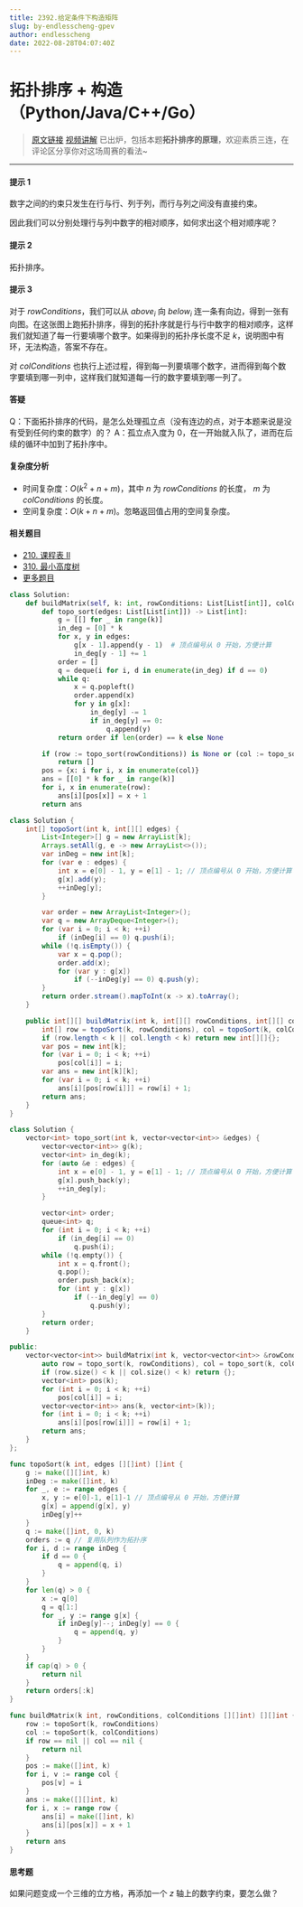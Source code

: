 ```yaml
---
title: 2392.给定条件下构造矩阵
slug: by-endlesscheng-gpev
author: endlesscheng
date: 2022-08-28T04:07:40Z
---
```

# 拓扑排序 + 构造（Python/Java/C++/Go）
 
> [原文链接](https://leetcode.cn/problems/build-a-matrix-with-conditions/solution/by-endlesscheng-gpev)
[视频讲解](https://www.bilibili.com/video/BV1mG411V7fj) 已出炉，包括本题**拓扑排序的原理**，欢迎素质三连，在评论区分享你对这场周赛的看法~

---

#### 提示 1

数字之间的约束只发生在行与行、列于列，而行与列之间没有直接约束。

因此我们可以分别处理行与列中数字的相对顺序，如何求出这个相对顺序呢？

#### 提示 2

拓扑排序。

#### 提示 3

对于 $\textit{rowConditions}$，我们可以从 $\textit{above}_i$ 向 $\textit{below}_i$ 连一条有向边，得到一张有向图。在这张图上跑拓扑排序，得到的拓扑序就是行与行中数字的相对顺序，这样我们就知道了每一行要填哪个数字。如果得到的拓扑序长度不足 $k$，说明图中有环，无法构造，答案不存在。

对 $\textit{colConditions}$ 也执行上述过程，得到每一列要填哪个数字，进而得到每个数字要填到哪一列中，这样我们就知道每一行的数字要填到哪一列了。

#### 答疑

Q：下面拓扑排序的代码，是怎么处理孤立点（没有连边的点，对于本题来说是没有受到任何约束的数字）的？
A：孤立点入度为 $0$，在一开始就入队了，进而在后续的循环中加到了拓扑序中。

#### 复杂度分析

- 时间复杂度：$O(k^2+n+m)$，其中 $n$ 为 $\textit{rowConditions}$ 的长度， $m$ 为 $\textit{colConditions}$ 的长度。
- 空间复杂度：$O(k+n+m)$。忽略返回值占用的空间复杂度。



#### 相关题目

- [210. 课程表 II](https://leetcode.cn/problems/course-schedule-ii/)
- [310. 最小高度树](https://leetcode.cn/problems/minimum-height-trees/)
- [更多题目](https://leetcode.cn/tag/topological-sort/)

```py [sol1-Python3]
class Solution:
    def buildMatrix(self, k: int, rowConditions: List[List[int]], colConditions: List[List[int]]) -> List[List[int]]:
        def topo_sort(edges: List[List[int]]) -> List[int]:
            g = [[] for _ in range(k)]
            in_deg = [0] * k
            for x, y in edges:
                g[x - 1].append(y - 1)  # 顶点编号从 0 开始，方便计算
                in_deg[y - 1] += 1
            order = []
            q = deque(i for i, d in enumerate(in_deg) if d == 0)
            while q:
                x = q.popleft()
                order.append(x)
                for y in g[x]:
                    in_deg[y] -= 1
                    if in_deg[y] == 0:
                        q.append(y)
            return order if len(order) == k else None

        if (row := topo_sort(rowConditions)) is None or (col := topo_sort(colConditions)) is None:
            return []
        pos = {x: i for i, x in enumerate(col)}
        ans = [[0] * k for _ in range(k)]
        for i, x in enumerate(row):
            ans[i][pos[x]] = x + 1
        return ans
```

```java [sol1-Java]
class Solution {
    int[] topoSort(int k, int[][] edges) {
        List<Integer>[] g = new ArrayList[k];
        Arrays.setAll(g, e -> new ArrayList<>());
        var inDeg = new int[k];
        for (var e : edges) {
            int x = e[0] - 1, y = e[1] - 1; // 顶点编号从 0 开始，方便计算
            g[x].add(y);
            ++inDeg[y];
        }

        var order = new ArrayList<Integer>();
        var q = new ArrayDeque<Integer>();
        for (var i = 0; i < k; ++i)
            if (inDeg[i] == 0) q.push(i);
        while (!q.isEmpty()) {
            var x = q.pop();
            order.add(x);
            for (var y : g[x])
                if (--inDeg[y] == 0) q.push(y);
        }
        return order.stream().mapToInt(x -> x).toArray();
    }

    public int[][] buildMatrix(int k, int[][] rowConditions, int[][] colConditions) {
        int[] row = topoSort(k, rowConditions), col = topoSort(k, colConditions);
        if (row.length < k || col.length < k) return new int[][]{};
        var pos = new int[k];
        for (var i = 0; i < k; ++i)
            pos[col[i]] = i;
        var ans = new int[k][k];
        for (var i = 0; i < k; ++i)
            ans[i][pos[row[i]]] = row[i] + 1;
        return ans;
    }
}
```

```cpp [sol1-C++]
class Solution {
    vector<int> topo_sort(int k, vector<vector<int>> &edges) {
        vector<vector<int>> g(k);
        vector<int> in_deg(k);
        for (auto &e : edges) {
            int x = e[0] - 1, y = e[1] - 1; // 顶点编号从 0 开始，方便计算
            g[x].push_back(y);
            ++in_deg[y];
        }

        vector<int> order;
        queue<int> q;
        for (int i = 0; i < k; ++i)
            if (in_deg[i] == 0)
                q.push(i);
        while (!q.empty()) {
            int x = q.front();
            q.pop();
            order.push_back(x);
            for (int y : g[x])
                if (--in_deg[y] == 0)
                    q.push(y);
        }
        return order;
    }

public:
    vector<vector<int>> buildMatrix(int k, vector<vector<int>> &rowConditions, vector<vector<int>> &colConditions) {
        auto row = topo_sort(k, rowConditions), col = topo_sort(k, colConditions);
        if (row.size() < k || col.size() < k) return {};
        vector<int> pos(k);
        for (int i = 0; i < k; ++i)
            pos[col[i]] = i;
        vector<vector<int>> ans(k, vector<int>(k));
        for (int i = 0; i < k; ++i)
            ans[i][pos[row[i]]] = row[i] + 1;
        return ans;
    }
};
```

```go [sol1-Go]
func topoSort(k int, edges [][]int) []int {
	g := make([][]int, k)
	inDeg := make([]int, k)
	for _, e := range edges {
		x, y := e[0]-1, e[1]-1 // 顶点编号从 0 开始，方便计算
		g[x] = append(g[x], y)
		inDeg[y]++
	}
	q := make([]int, 0, k)
	orders := q // 复用队列作为拓扑序
	for i, d := range inDeg {
		if d == 0 {
			q = append(q, i)
		}
	}
	for len(q) > 0 {
		x := q[0]
		q = q[1:]
		for _, y := range g[x] {
			if inDeg[y]--; inDeg[y] == 0 {
				q = append(q, y)
			}
		}
	}
	if cap(q) > 0 {
		return nil
	}
	return orders[:k]
}

func buildMatrix(k int, rowConditions, colConditions [][]int) [][]int {
	row := topoSort(k, rowConditions)
	col := topoSort(k, colConditions)
	if row == nil || col == nil {
		return nil
	}
	pos := make([]int, k)
	for i, v := range col {
		pos[v] = i
	}
	ans := make([][]int, k)
	for i, x := range row {
		ans[i] = make([]int, k)
		ans[i][pos[x]] = x + 1
	}
	return ans
}
```

#### 思考题

如果问题变成一个三维的立方格，再添加一个 $z$ 轴上的数字约束，要怎么做？

